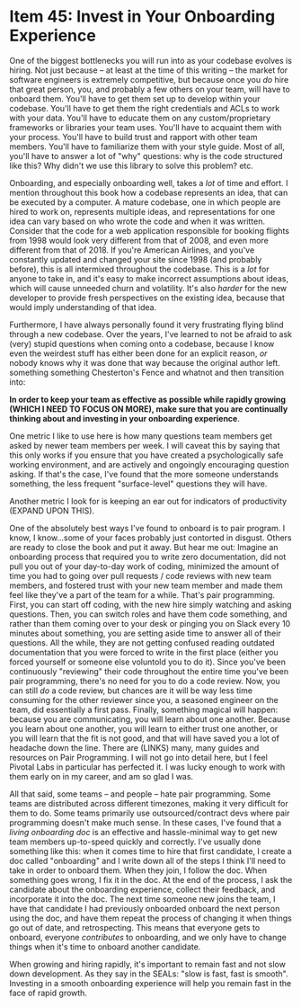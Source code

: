 # Item 45: Invest in Your Onboarding Experience

One of the biggest bottlenecks you will run into as your codebase evolves is
hiring. Not just because – at least at the time of this writing – the market for
software engineers is extremely competitive, but because once you _do_ hire that
great person, you, and probably a few others on your team, will have to onboard
them. You'll have to get them set up to develop within your codebase. You'll
have to get them the right credentials and ACLs to work with your data. You'll
have to educate them on any custom/proprietary frameworks or libraries your team
uses. You'll have to acquaint them with your process. You'll have to build trust
and rapport with other team members. You'll have to familiarize them with your
style guide. Most of all, you'll have to answer a lot of "why" questions: why is
the code structured like this? Why didn't we use this library to solve this
problem? etc.

Onboarding, and especially onboarding well, takes a _lot_ of time and effort. I
mention throughout this book how a codebase represents an idea, that can be
executed by a computer. A mature codebase, one in which people are hired to work
on, represents multiple ideas, and representations for one idea can vary based
on who wrote the code and when it was written. Consider that the code for a web
application responsible for booking flights from 1998 would look very different
from that of 2008, and even more different from that of 2018. If you're American
Airlines, and you've constantly updated and changed your site since 1998 (and
probably before), this is all intermixed throughout the codebase. This is a
_lot_ for anyone to take in, and it's easy to make incorrect assumptions about
ideas, which will cause unneeded churn and volatility. It's also _harder_ for
the new developer to provide fresh perspectives on the existing idea, because
that would imply understanding of that idea.

Furthermore, I have always personally found it very frustrating flying blind
through a new codebase. Over the years, I've learned to not be afraid to ask
(very) stupid questions when coming onto a codebase, because I know even the
weirdest stuff has either been done for an explicit reason, _or_ nobody knows
why it was done that way because the original author left. something something
Chesterton's Fence and whatnot and then transition into:

**In order to keep your team as effective as possible while rapidly growing
(WHICH I NEED TO FOCUS ON MORE), make sure that you are continually thinking
about and investing in your onboarding experience**.

One metric I like to use here is how many questions team members get asked by
newer team members per week. I will caveat this by saying that this only works
if you ensure that you have created a psychologically safe working environment,
and are actively and ongoingly encouraging question asking. If that's the case,
I've found that the more someone understands something, the less frequent
"surface-level" questions they will have.

Another metric I look for is keeping an ear out for indicators of productivity
(EXPAND UPON THIS).

One of the absolutely best ways I've found to onboard is to pair program. I
know, I know...some of your faces probably just contorted in disgust. Others are
ready to close the book and put it away. But hear me out: Imagine an onboarding
process that required you to write zero documentation, did not pull you out of
your day-to-day work of coding, minimized the amount of time you had to going
over pull requests / code reviews with new team members, and fostered trust with
your new team member and made them feel like they've a part of the team for a
while. That's pair programming. First, you can start off coding, with the new
hire simply watching and asking questions. Then, you can switch roles and have
them code something, and rather than them coming over to your desk or pinging
you on Slack every 10 minutes about something, you are setting aside time to
answer all of their questions. All the while, they are not getting confused
reading outdated documentation that you were forced to write in the first place
(either you forced yourself or someone else voluntold you to do it). Since
you've been continuously "reviewing" their code throughout the entire time
you've been pair programming, there's no need for you to do a code review. Now,
you can still _do_ a code review, but chances are it will be way less time
consuming for the other reviewer since you, a seasoned engineer on the team, did
essentially a first pass. Finally, something magical will happen: because you
are communicating, you will learn about one another. Because you learn about one
another, you will learn to either trust one another, or you will learn that the
fit is not good, and that will have saved you a lot of headache down the line.
There are (LINKS) many, many guides and resources on Pair Programming. I will
not go into detail here, but I feel Pivotal Labs in particular has perfected it.
I was lucky enough to work with them early on in my career, and am so glad I
was.

All that said, some teams – and people – hate pair programming. Some teams are
distributed across different timezones, making it very difficult for them to do.
Some teams primarily use outsourced/contract devs where pair programming doesn't
make much sense. In these cases, I've found that a _living onboarding doc_ is an
effective and hassle-minimal way to get new team members up-to-speed quickly and
correctly. I've usually done something like this: when it comes time to hire
that first candidate, I create a doc called "onboarding" and I write down all of
the steps I think I'll need to take in order to onboard them. When they join, I
follow the doc. When something goes wrong, I fix it in the doc. At the end of
the process, I ask the candidate about the onboarding experience, collect their
feedback, and incorporate it into the doc. The next time someone new joins the
team, I have that candidate I had previously onboarded onboard the next person
using the doc, and have them repeat the process of changing it when things go
out of date, and retrospecting. This means that everyone gets to onboard,
everyone _contributes_ to onboarding, and we only have to change things when
it's time to onboard another candidate.

When growing and hiring rapidly, it's important to remain fast and not slow down
development. As they say in the SEALs: "slow is fast, fast is smooth". Investing
in a smooth onboarding experience will help you remain fast in the face of rapid
growth.
